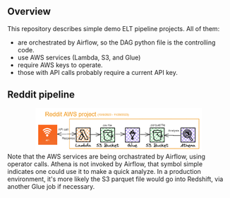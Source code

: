 ## Overview
This repository describes simple demo ELT pipeline projects. All of them:
  - are orchestrated by Airflow, so the DAG python file is the controlling code.
  - use AWS services (Lambda, S3, and Glue)
  - require AWS keys to operate.
  - those with API calls probably require a current API key.

## Reddit pipeline 
<center><img src="assets/etl.png" alt="etl" width="75%" /></center>
Note that the AWS services are being orchastrated by Airflow, using operator calls. Athena is not invoked by Airflow, that symbol simple indicates one could use it to make a quick analyze. In a production environment, it's more likely the S3 parquet file would go into Redshift, via another Glue job if necessary. 